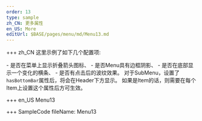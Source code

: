 ```yaml
--- 
order: 13
type: sample
zh_CN: 更多属性
en_US: More
editUrl: $BASE/pages/menu/md/Menu13.md
---
```


+++ zh_CN
这里示例了如下几个配置项:   

<Hcode inline>
- 是否在菜单上显示折叠箭头图标、
- 是否Menu具有边框阴影、
- 是否在底部显示一个变化的横条、
- 是否有点击后的波纹效果。  
</Hcode>
对于SubMenu，设置了<Code>hasBottomBar</Code>属性后，将会在Header下方显示。
如果是Item的话，则需要在每个Item上设置这个属性后方可生效。
 

+++ en_US
Menu13

+++ SampleCode
fileName: Menu13
